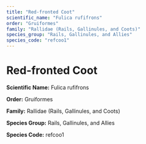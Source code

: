 ```yaml
---
title: "Red-fronted Coot"
scientific_name: "Fulica rufifrons"
order: "Gruiformes"
family: "Rallidae (Rails, Gallinules, and Coots)"
species_group: "Rails, Gallinules, and Allies"
species_code: "refcoo1"
---
```


# Red-fronted Coot

**Scientific Name:** Fulica rufifrons

**Order:** Gruiformes

**Family:** Rallidae (Rails, Gallinules, and Coots)

**Species Group:** Rails, Gallinules, and Allies

**Species Code:** refcoo1
